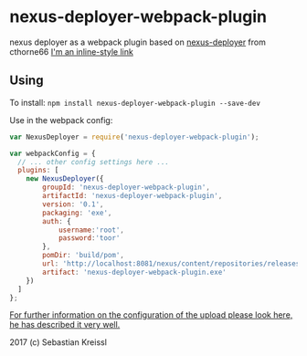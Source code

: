 # nexus-deployer-webpack-plugin
nexus deployer as a webpack plugin based on [nexus-deployer](https://github.com/cthorne66/nexus-deployer) from cthorne66 [I'm an inline-style link](https://github.com/cthorne66) 

## Using 

To install:
`npm install nexus-deployer-webpack-plugin --save-dev`

Use in the webpack config:
```javascript
var NexusDeployer = require('nexus-deployer-webpack-plugin');

var webpackConfig = {
  // ... other config settings here ...
  plugins: [
    new NexusDeployer({
        groupId: 'nexus-deployer-webpack-plugin',
        artifactId: 'nexus-deployer-webpack-plugin',
        version: '0.1',
        packaging: 'exe',
        auth: {
            username:'root',
            password:'toor'
        },
        pomDir: 'build/pom',
        url: 'http://localhost:8081/nexus/content/repositories/releases',
        artifact: 'nexus-deployer-webpack-plugin.exe'
    })
  ]
};
```
[For further information on the configuration of the upload please look here, he has described it very well.](https://github.com/cthorne66/nexus-deployer/blob/master/README.md)


2017 (c) Sebastian Kreissl

